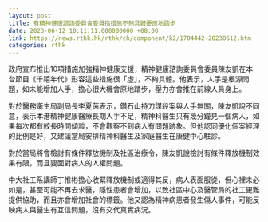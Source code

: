 ```yaml
---
layout: post
title: 有精神健康諮詢委員會委員指措施不夠具體憂原地踏步
date: 2023-06-12 10:11:11.000000000 +08:00
link: https://news.rthk.hk/rthk/ch/component/k2/1704442-20230612.htm
categories: rthk
---
```


政府宣布推出10項措施加強精神健康支援，精神健康諮詢委員會委員陳友凱在本台節目《千禧年代》形容這些措施很「虛」，不夠具體。他表示，人手是根源問題，如未能增加人手，擔心很大機會原地踏步，壓力亦會推在前線人員身上。

對於醫務衞生局副局長李夏茵表示，鑽石山持刀謀殺案與人手無關，陳友凱說不同意，表示本港精神健康醫療長期人手不足，精神科醫生只有幾分鐘見一個病人，如果每次都有較長時間傾談，不會觀察不到病人有問題跡象。但他認同優化個案經理的比例是好，又建議當局安排精神科醫生及家庭醫生在康健中心駐診。

對於當局將會檢討有條件釋放機制及社區治療令，陳友凱說檢討有條件釋放機制效果有限，而且要面對病人的人權問題。

中大社工系講師丁惟彬擔心收緊釋放機制或適得其反，病人表面服從，但心裡未必如是，甚至可能不再去求醫，隱性患者會增加，以致社區中心及醫管局的社工更難提供協助，而且亦會增加社會的標籤。他又認為精神病患者發生傷人事件，可能反映病人與醫生有互信問題，沒有交代真實病況。
